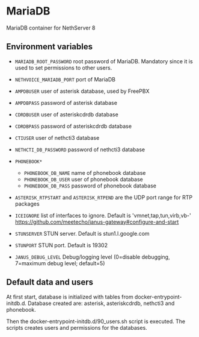 # MariaDB

MariaDB container for NethServer 8

## Environment variables

- `MARIADB_ROOT_PASSWORD` root password of MariaDB. Mandatory since it is used to set permissions to other users.
- `NETHVOICE_MARIADB_PORT` port of MariaDB
- `AMPDBUSER` user of asterisk database, used by FreePBX
- `AMPDBPASS` password of asterisk database
- `CDRDBUSER` user of asteriskcdrdb database
- `CDRDBPASS` password of asteriskcdrdb database
- `CTIUSER` user of nethcti3 database
- `NETHCTI_DB_PASSWORD` password of nethcti3 database
- `PHONEBOOK*`
    - `PHONEBOOK_DB_NAME` name of phonebook database
    - `PHONEBOOK_DB_USER` user of phonebook database
    - `PHONEBOOK_DB_PASS` password of phonebook database


- `ASTERISK_RTPSTART` and `ASTERISK_RTPEND` are the UDP port range for RTP packages
- `ICEIGNORE` list of interfaces to ignore. Default is 'vmnet,tap,tun,virb,vb-' https://github.com/meetecho/janus-gateway#configure-and-start
- `STUNSERVER` STUN server. Default is stun1.l.google.com
- `STUNPORT` STUN port. Default is 19302
- `JANUS_DEBUG_LEVEL` Debug/logging level (0=disable debugging, 7=maximum debug level; default=5)

## Default data and users

At first start, database is initialized with tables from docker-entrypoint-initdb.d.
Database created are: asterisk, asteriskcdrdb, nethcti3 and phonebook.

Then the docker-entrypoint-initdb.d/90_users.sh script is executed. The scripts creates users and permissions for the databases.
